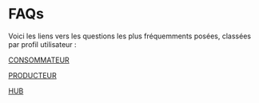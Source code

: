 # FAQs

Voici les liens vers les questions les plus fréquemments posées, classées par profil utilisateur :

[CONSOMMATEUR](consommateur.md)

[PRODUCTEUR](producteur.md)

[HUB](hub.md)

